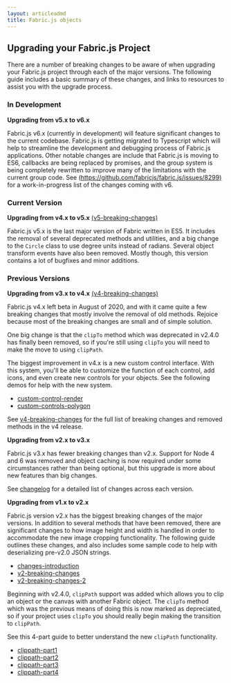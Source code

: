 ```yaml
---
layout: articleadmd
title: Fabric.js objects
---
```

## Upgrading your Fabric.js Project

There are a number of breaking changes to be aware of when upgrading your Fabric.js project through each of the major versions. The following guide includes a basic summary of these changes, and links to resources to assist you with the upgrade process.


### In Development

**Upgrading from v5.x to v6.x**

Fabric.js v6.x (currently in development) will feature significant changes to the current codebase. Fabric.js is getting migrated to Typescript which will help to streamline the development and debugging process of Fabric.js applications. Other notable changes are include that Fabric.js is moving to ES6, callbacks are being replaced by promises, and the group system is being completely rewritten to improve many of the limitations with the current group code. See ([https://github.com/fabricjs/fabric.js/issues/8299)](v6-breaking-changes) for a work-in-progress list of the changes coming with v6.

### Current Version

**Upgrading from v4.x to v5.x** [(v5-breaking-changes)](v5-breaking-changes)

Fabric.js v5.x is the last major version of Fabric written in ES5. It includes the removal of several deprecated methods and utilities, and a big change to the `Circle` class to use degree units instead of radians. Several object transform events have also been removed. Mostly though, this version contains a lot of bugfixes and minor additions.


### Previous Versions

**Upgrading from v3.x to v4.x** [(v4-breaking-changes)](v4-breaking-changes)

Fabric.js v4.x left beta in August of 2020, and with it came quite a few breaking changes that mostly involve the removal of old methods. Rejoice because most of the breaking changes are small and of simple solution.

One big change is that the `clipTo` method which was deprecated in v2.4.0 has finally been removed, so if you're still using  `clipTo`  you will need to make the move to using  `clipPath`.

The biggest improvement in v4.x is a new custom control interface. With this system, you'll be able to customize the function of each control, add icons, and even create new controls for your objects. See the following demos for help with the new system.

-   [custom-control-render](/custom-control-render)
-   [custom-controls-polygon](/custom-controls-polygon)

See  [v4-breaking-changes](/v4-breaking-changes) for the full list of breaking changes and removed methods in the v4 release.

**Upgrading from v2.x to v3.x**

Fabric.js v3.x has fewer breaking changes than v2.x. Support for Node 4 and 6 was removed and object caching is now required under some circumstances rather than being optional, but this upgrade is more about new features than big changes.

See [changelog](/changelog) for a detailed list of changes across each version.

**Upgrading from v1.x to v2.x**

Fabric.js version v2.x has the biggest breaking changes of the major versions. In addition to several methods that have been removed, there are significant changes to how image height and width is handled in order to accommodate the new image cropping functionality. The following guide outlines these changes, and also includes some sample code to help with deserializing pre-v2.0 JSON strings.

-   [changes-introduction](/changes-introduction)
-   [v2-breaking-changes](/v2-breaking-changes)
-   [v2-breaking-changes-2](/v2-breaking-changes-2)

Beginning with v2.4.0,  `clipPath`  support was added which allows you to clip an object or the canvas with another Fabric object. The  `clipTo`  method which was the previous means of doing this is now marked as depreciated, so if your project uses  `clipTo`  you should really begin making the transition to `clipPath`.

See this 4-part guide to better understand the new `clipPath` functionality.

-   [clippath-part1](/clippath-part1)
-   [clippath-part2](/clippath-part2)
-   [clippath-part3](/clippath-part3)
-   [clippath-part4](/clippath-part4)
